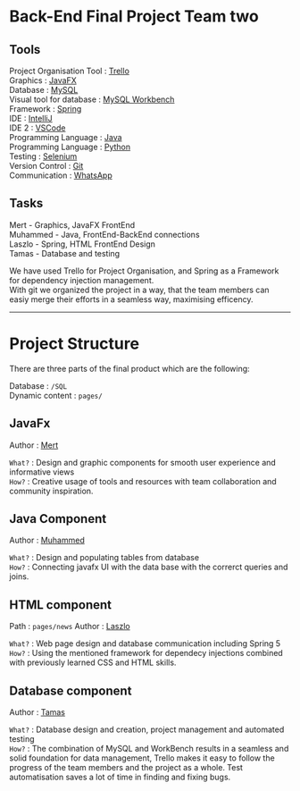 # Back-End Final Project Team two


## Tools

Project Organisation Tool : [Trello](https://www.trello.com)    
Graphics : [JavaFX](https://openjfx.io)  
Database : [MySQL](https://www.mysql.com)  
Visual tool for database : [MySQL Workbench](https://www.msql.com/products/workbench)  
Framework : [Spring](https://spring.io)  
IDE : [IntelliJ](https://www.jetbrains.com/idea)   
IDE 2 : [VSCode](https://code.visualstudio.com)  
Programming Language : [Java](https://www.java.com)  
Programming Language : [Python](https://www.python.org)  
Testing : [Selenium](https://www.selenium.dev)  
Version Control : [Git](https://git-scm.com)  
Communication : [WhatsApp](https://whatsapp.com)    

## Tasks

Mert - Graphics, JavaFX FrontEnd  
Muhammed - Java, FrontEnd-BackEnd connections  
Laszlo - Spring, HTML FrontEnd Design  
Tamas - Database and testing  

We have used Trello for Project Organisation, and Spring as a Framework for dependency injection management.  
With git we organized the project in a way, that the team members can easiy merge their efforts in a seamless way, maximising efficency.

---

# Project Structure

There are three parts of the final product which are the following:

Database : `/SQL`  
Dynamic content : `pages/`

## JavaFx
  
Author : [Mert](https://github.com/mert2000)  

`What?` : Design and graphic components for smooth user experience and informative views  
`How?` : Creative usage of tools and resources with team collaboration and community inspiration.

## Java Component
  
Author : [Muhammed](https://github.com/muhammedfarman)  

`What?` : Design and populating tables from database  
`How?` : Connecting javafx UI with the data base with the correrct queries and joins. 

## HTML component
Path : `pages/news`
Author : [Laszlo](https://github.com/voidlaszlo)  

`What?` : Web page design and database communication including Spring 5  
`How?` : Using the mentioned framework for dependecy injections combined with previously learned CSS and HTML skills.

## Database component
 
Author : [Tamas](https://github.com/TamasPiski)  

`What?` : Database design and creation, project management and automated testing  
`How?` : The combination of MySQL and WorkBench results in a seamless and solid foundation for data management, Trello makes it easy to follow the progress of 
         the team members and the project as a whole. Test automatisation saves a lot of time in finding and fixing bugs. 
